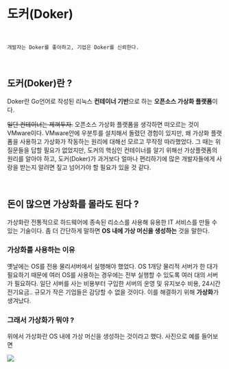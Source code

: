 # 도커(Doker)

<br>

```
개발자는 Doker를 좋아하고, 기업은 Doker를 신뢰한다.
```
<br>

## 도커(Doker)란 ?
Doker란 Go언어로 작성된 리눅스 **컨테이너 기반**으로 하는 **오픈소스 가상화 플랫폼**이다. 

~~일단 컨테이너는 제껴두자.~~ 오픈소스 가상화 플랫폼을 생각하면 떠오르는 것이 VMware이다. VMware안에 우분투를 설치해서 돌렸던 경험이 있지만, 왜 가상화 플랫폼을 사용하고 가상화가 작동하는 원리에 대해선 모르고 무작정 따라했었다. 그 때는 위 질문들을 답할 필요가 없었지만, 도커의 핵심인 컨테이너를 알기 위해선 가상플랫폼의 원리를 알아야 하고, 도커(Doker)가 과거보다 얼마나 편리하기에 많은 개발자들에게 사랑을 받는지 알려면 짚고 넘어가야 할 필요가 있을 것 같다.

<br>

## 돈이 많으면 가상화를 몰라도 된다 ?
가상화란 전통적으로 하드웨어에 종속된 리소스를 사용해 유용한 IT 서비스를 만들 수 있는 기술이다. 좀 더 간단하게 말하면 **OS 내에 가상 머신을 생성하는** 것을 말한다. 

### 가상화를 사용하는 이유 
옛날에는 OS를 전용 물리서버에서 실행해야 했었다. OS 1개당 물리적 서버가 한 대가 필요하기 때문에 여러 OS를 사용하는 경우에는 전부 실행할 수 있도록 여러 대의 서버가 필요하다.
 일단 서버를 사는 비용부터 구입한 서버의 운영 및 유지보수 비용, 24시간 전기요금.. 규모가 작은 기업들은 감당할 수 없을 것이다. 이를 해결하기 위해 **가상화**가 생겨났다.

### 그래서 가상화가 뭐야 ?
위에서 가상화란 OS 내에 가상 머신을 생성하는 것이라고 했다. 사진으로 예를 들어보면

<img align="left" src="./resource/물리적머신.png">
